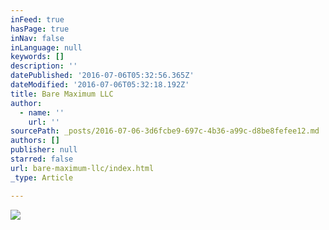 ```yaml
---
inFeed: true
hasPage: true
inNav: false
inLanguage: null
keywords: []
description: ''
datePublished: '2016-07-06T05:32:56.365Z'
dateModified: '2016-07-06T05:32:18.192Z'
title: Bare Maximum LLC
author:
  - name: ''
    url: ''
sourcePath: _posts/2016-07-06-3d6fcbe9-697c-4b36-a99c-d8be8fefee12.md
authors: []
publisher: null
starred: false
url: bare-maximum-llc/index.html
_type: Article

---
```

![](https://the-grid-user-content.s3-us-west-2.amazonaws.com/e3fc7dac-3344-4f35-b67e-f10cc6f2e467.png)